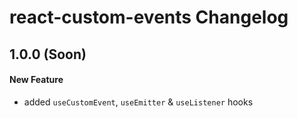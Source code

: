 # react-custom-events Changelog

## 1.0.0 (Soon)

#### New Feature

- added `useCustomEvent`, `useEmitter` & `useListener` hooks
